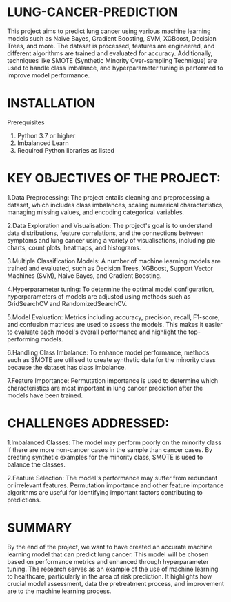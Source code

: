 # LUNG-CANCER-PREDICTION
This project aims to predict lung cancer using various machine learning models such as Naive Bayes, Gradient Boosting, SVM, XGBoost, Decision Trees, and more. The dataset is processed, features are engineered, and different algorithms are trained and evaluated for accuracy. Additionally, techniques like SMOTE (Synthetic Minority Over-sampling Technique) are used to handle class imbalance, and hyperparameter tuning is performed to improve model performance.
# INSTALLATION
Prerequisites
 1.	Python 3.7 or higher
 2.	Imbalanced Learn 
 3.	Required Python libraries as listed 

# KEY OBJECTIVES OF THE PROJECT:
 1.Data Preprocessing: The project entails cleaning and preprocessing a dataset, which includes class imbalances, scaling numerical characteristics, managing missing values, and encoding categorical variables.
 
 2.Data Exploration and Visualisation: The project's goal is to understand data distributions, feature correlations, and the connections between symptoms and lung cancer using a variety of visualisations, including pie charts, count plots, heatmaps, and histograms.
 
 3.Multiple Classification Models: A number of machine learning models are trained and evaluated, such as Decision Trees, XGBoost, Support Vector Machines (SVM), Naive Bayes, and Gradient Boosting.
 
 4.Hyperparameter tuning: To determine the optimal model configuration, hyperparameters of models are adjusted using methods such as GridSearchCV and RandomizedSearchCV.
 
 5.Model Evaluation: Metrics including accuracy, precision, recall, F1-score, and confusion matrices are used to assess the models. This makes it easier to evaluate each model's overall performance and highlight the top-performing models.
 
 6.Handling Class Imbalance: To enhance model performance, methods such as SMOTE are utilised to create synthetic data for the minority class because the dataset has class imbalance.
 
 7.Feature Importance: Permutation importance is used to determine which characteristics are most important in lung cancer prediction after the models have been trained.
# CHALLENGES ADDRESSED:
 1.Imbalanced Classes: The model may perform poorly on the minority class if there are more non-cancer cases in the sample than cancer cases. By creating synthetic examples for the minority class, SMOTE is used to balance the classes.
 
 2.Feature Selection: The model's performance may suffer from redundant or irrelevant features. Permutation importance and other feature importance algorithms are useful for identifying important factors contributing to predictions.
# SUMMARY
By the end of the project, we want to have created an accurate machine learning model that can predict lung cancer. This model will be chosen based on performance metrics and enhanced through hyperparameter tuning. The research serves as an example of the use of machine learning to healthcare, particularly in the area of risk prediction. It highlights how crucial model assessment, data the pretreatment process, and improvement are to the machine learning process.
